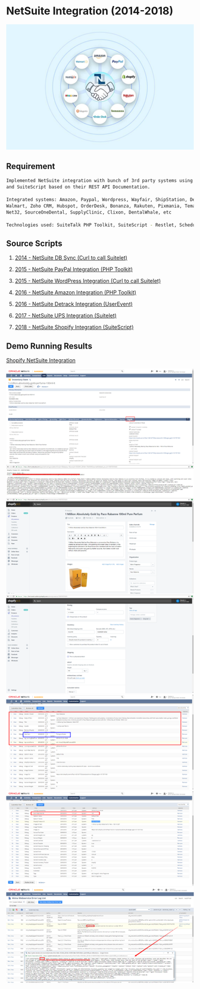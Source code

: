 # NetSuite Integration (2014-2018)

![demo](/img/port_integration.jpg)

## Requirement

```bash
Implemented NetSuite integration with bunch of 3rd party systems using SuiteTalk web service
and SuiteScript based on their REST API Documentation.

Integrated systems: Amazon, Paypal, Wordpress, Wayfair, ShipStation, Detrack, Shopify, Magento,
Walmart, Zoho CRM, Hubspot, OrderDesk, Bonanza, Rakuten, Pixmania, Temando, NewEgg, Ebay, UPS,
Net32, SourceOneDental, SupplyClinic, Clixon, DentalWhale, etc

Technologies used: SuiteTalk PHP Toolkit, SuiteScript - Restlet, Scheduled, Suitelet, Userevent

```

## Source Scripts

1. [2014 - NetSuite DB Sync (Curl to call Suitelet)](/script/2014_ns_db_sync_suitelet)

2. [2015 - NetSuite PayPal Integration (PHP Toolkit)](/script/2015_ns_paypal_php_toolkit)

3. [2015 - NetSuite WordPress Integration (Curl to call Suitelet)](/script/2015_ns_wp_suitelet)

4. [2016 - NetSuite Amazon Integration (PHP Toolkit)](/script/2016_ns_amazon_php_toolkit)

5. [2016 - NetSuite Detrack Integration (UserEvent)](/script/2016_ns_detrack_userevent)

6. [2017 - NetSuite UPS Integration (Suitelet)](/script/2017_ns_ups_shipment_suitelet)

7. [2018 - NetSuite Shopify Integration (SuiteScript)](/script/2018_ns_shopify_suitescript)

## Demo Running Results

[Shopify NetSuite Integration](/script/2018_ns_shopify_suitescript)

![demo](/img/shopify_20180520_120908.png)
![demo](/img/shopify_20180520_121036.jpg)
![demo](/img/shopify_20180520_121105.png)
![demo](/img/shopify_20180520_121132.png)
![demo](/img/shopify_20180520_121719.png)
![demo](/img/shopify_20180520_121750.png)
![demo](/img/shopify_20180521_000627.png)
